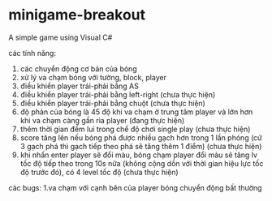 # minigame-breakout
A simple game using Visual C#

các tính năng:
1. các chuyển động cơ bản của bóng
2. xử lý va chạm bóng với tường, block, player
3. điều khiển player trái-phải bằng AS
4. điều khiển player trái-phải bằng left-right (chưa thực hiện)
5. điều khiển player trái-phải bằng chuột (chưa thực hiện)
6. độ phản của bóng là 45 độ khi va chạm ở trung tâm player và lớn hơn khi va chạm càng gần rìa player (đang thực hiện)
7. thêm thời gian đếm lui trong chế độ chơi single play (chưa thực hiện)
8. score tăng lên nếu bóng phá được nhiều gạch hơn trong 1 lần phóng (cứ 3 gạch phá thì gạch tiếp theo phá sẽ tăng thêm 1 điểm) (chưa thực hiện)
9. khi nhấn enter player sẽ đổi màu, bóng chạm player đổi màu sẽ tăng lv tốc độ tiếp theo trong 10s nữa (không cộng dồn với thời gian hiệu lực tốc độ trước đó), có 4 level tốc độ (chưa thực hiện)


các bugs:
1.va chạm với cạnh bên của player bóng chuyển động bất thường
